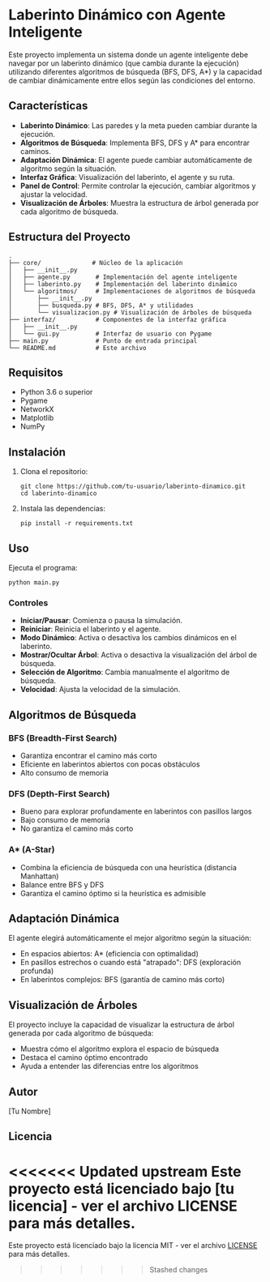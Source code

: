 # Laberinto Dinámico con Agente Inteligente

Este proyecto implementa un sistema donde un agente inteligente debe navegar por un laberinto dinámico (que cambia durante la ejecución) utilizando diferentes algoritmos de búsqueda (BFS, DFS, A*) y la capacidad de cambiar dinámicamente entre ellos según las condiciones del entorno.

## Características

- **Laberinto Dinámico**: Las paredes y la meta pueden cambiar durante la ejecución.
- **Algoritmos de Búsqueda**: Implementa BFS, DFS y A* para encontrar caminos.
- **Adaptación Dinámica**: El agente puede cambiar automáticamente de algoritmo según la situación.
- **Interfaz Gráfica**: Visualización del laberinto, el agente y su ruta.
- **Panel de Control**: Permite controlar la ejecución, cambiar algoritmos y ajustar la velocidad.
- **Visualización de Árboles**: Muestra la estructura de árbol generada por cada algoritmo de búsqueda.

## Estructura del Proyecto

```
.
├── core/              # Núcleo de la aplicación
│   ├── __init__.py
│   ├── agente.py       # Implementación del agente inteligente
│   ├── laberinto.py    # Implementación del laberinto dinámico
│   └── algoritmos/     # Implementaciones de algoritmos de búsqueda
│       ├── __init__.py
│       ├── busqueda.py # BFS, DFS, A* y utilidades
│       └── visualizacion.py # Visualización de árboles de búsqueda
├── interfaz/           # Componentes de la interfaz gráfica
│   ├── __init__.py
│   └── gui.py          # Interfaz de usuario con Pygame
├── main.py             # Punto de entrada principal
└── README.md           # Este archivo
```

## Requisitos

- Python 3.6 o superior
- Pygame
- NetworkX
- Matplotlib
- NumPy

## Instalación

1. Clona el repositorio:
   ```
   git clone https://github.com/tu-usuario/laberinto-dinamico.git
   cd laberinto-dinamico
   ```

2. Instala las dependencias:
   ```
   pip install -r requirements.txt
   ```

## Uso

Ejecuta el programa:
```
python main.py
```

### Controles

- **Iniciar/Pausar**: Comienza o pausa la simulación.
- **Reiniciar**: Reinicia el laberinto y el agente.
- **Modo Dinámico**: Activa o desactiva los cambios dinámicos en el laberinto.
- **Mostrar/Ocultar Árbol**: Activa o desactiva la visualización del árbol de búsqueda.
- **Selección de Algoritmo**: Cambia manualmente el algoritmo de búsqueda.
- **Velocidad**: Ajusta la velocidad de la simulación.

## Algoritmos de Búsqueda

### BFS (Breadth-First Search)
- Garantiza encontrar el camino más corto
- Eficiente en laberintos abiertos con pocas obstáculos
- Alto consumo de memoria

### DFS (Depth-First Search)
- Bueno para explorar profundamente en laberintos con pasillos largos
- Bajo consumo de memoria
- No garantiza el camino más corto

### A* (A-Star)
- Combina la eficiencia de búsqueda con una heurística (distancia Manhattan)
- Balance entre BFS y DFS
- Garantiza el camino óptimo si la heurística es admisible

## Adaptación Dinámica

El agente elegirá automáticamente el mejor algoritmo según la situación:

- En espacios abiertos: A* (eficiencia con optimalidad)
- En pasillos estrechos o cuando está "atrapado": DFS (exploración profunda)
- En laberintos complejos: BFS (garantía de camino más corto)

## Visualización de Árboles

El proyecto incluye la capacidad de visualizar la estructura de árbol generada por cada algoritmo de búsqueda:

- Muestra cómo el algoritmo explora el espacio de búsqueda
- Destaca el camino óptimo encontrado
- Ayuda a entender las diferencias entre los algoritmos

## Autor

[Tu Nombre]

## Licencia

<<<<<<< Updated upstream
Este proyecto está licenciado bajo [tu licencia] - ver el archivo LICENSE para más detalles.
=======
Este proyecto está licenciado bajo la licencia MIT - ver el archivo [LICENSE](LICENSE)  para más detalles.
>>>>>>> Stashed changes
